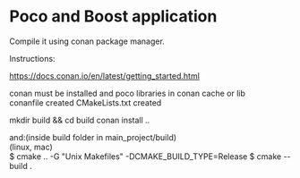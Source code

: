 # Poco and Boost application

Compile it using conan package manager.

Instructions:

https://docs.conan.io/en/latest/getting_started.html

conan must be installed and poco libraries in conan cache or lib\
conanfile created
CMakeLists.txt created

mkdir build && cd build
conan install ..

and:(inside build folder in main_project/build)\
(linux, mac)\
$ cmake .. -G "Unix Makefiles" -DCMAKE_BUILD_TYPE=Release
$ cmake --build .
